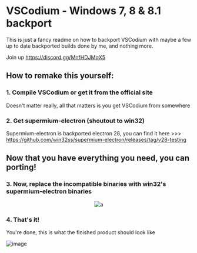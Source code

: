 # VSCodium - Windows 7, 8 & 8.1 backport
This is just a fancy readme on how to backport VSCodium with maybe a few up to date backported builds done by me, and nothing more.

Join up https://discord.gg/MnfHDJMqX5

## How to remake this yourself:

### 1. Compile VSCodium or get it from the official site
Doesn't matter really, all that matters is you get VSCodium from somewhere

### 2. Get supermium-electron (shoutout to win32)
Supermium-electron is backported electron 28, you can find it here >>> https://github.com/win32ss/supermium-electron/releases/tag/v28-testing

## Now that you have everything you need, you can porting!

### 3. Now, replace the incompatible binaries with win32's supermium-electron binaries


<p align="center">
  <img alt="a" src="https://github.com/AiekDev/vscode-win7/assets/145149166/52a239ec-205e-4b0a-9f89-98124d2b39eb">
</p>

### 4. That's it!

You're done, this is what the finished product should look like

![image](https://github.com/AiekDev/vscodium-win7/assets/145149166/205ffbb0-6732-4f8d-8c0a-8bb0538f0a7d)
